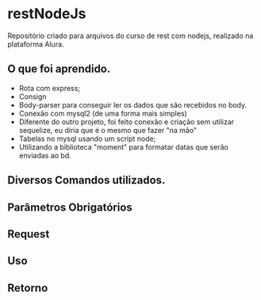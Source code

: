 # restNodeJs
Repositório criado para arquivos do curso de rest com nodejs, realizado na plataforma Alura.



## O que foi aprendido.
- Rota com express;
- Consign
- Body-parser para conseguir ler os dados que são recebidos no body.
- Conexão com mysql2 (de uma forma mais simples)
- Diferente do outro projeto, foi feito conexão e criação sem utilizar sequelize, eu diria que é o mesmo que fazer "na mão"
- Tabelas no mysql usando um script node;
- Utilizando a biblioteca "moment" para formatar datas que serão enviadas ao bd.




## Diversos Comandos utilizados.



## Parâmetros Obrigatórios



## Request




## Uso



## Retorno